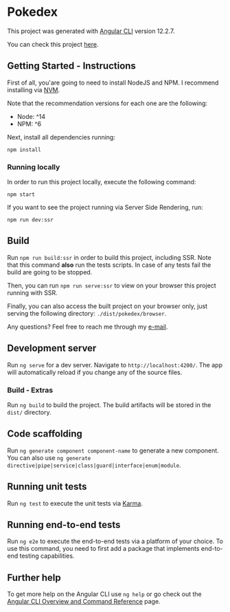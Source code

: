 # Pokedex

This project was generated with [Angular CLI](https://github.com/angular/angular-cli) version 12.2.7.

You can check this project [here](https://pkdx.surge.sh).

## Getting Started - Instructions

First of all, you'are going to need to install NodeJS and NPM. I recommend installing via [NVM](https://github.com/nvm-sh/nvm).

Note that the recommendation versions for each one are the following:

- Node: ^14
- NPM: ^6

Next, install all dependencies running:

```
npm install
```

### Running locally

In order to run this project locally, execute the following command:

```
npm start
```

If you want to see the project running via Server Side Rendering, run:

```
npm run dev:ssr
```

## Build

Run `npm run build:ssr` in order to build this project, including SSR.
Note that this command **also** run the tests scripts. In case of any tests fail the build are going to be stopped.

Then, you can run `npm run serve:ssr` to view on your browser this project running with SSR.

Finally, you can also access the built project on your browser only, just serving the following directory: `./dist/pokedex/browser`.

Any questions? Feel free to reach me through my [e-mail](mailto:nncl@live.com).

## Development server

Run `ng serve` for a dev server. Navigate to `http://localhost:4200/`. The app will automatically reload if you change any of the source files.

### Build - Extras

Run `ng build` to build the project. The build artifacts will be stored in the `dist/` directory.

## Code scaffolding

Run `ng generate component component-name` to generate a new component. You can also use `ng generate directive|pipe|service|class|guard|interface|enum|module`.

## Running unit tests

Run `ng test` to execute the unit tests via [Karma](https://karma-runner.github.io).

## Running end-to-end tests

Run `ng e2e` to execute the end-to-end tests via a platform of your choice. To use this command, you need to first add a package that implements end-to-end testing capabilities.

## Further help

To get more help on the Angular CLI use `ng help` or go check out the [Angular CLI Overview and Command Reference](https://angular.io/cli) page.
